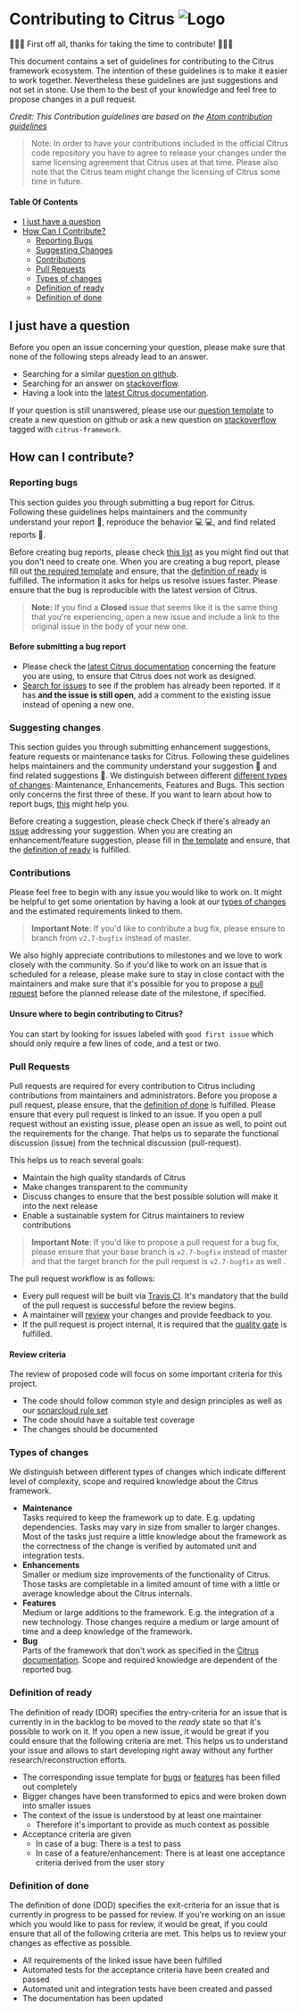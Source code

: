 # Contributing to Citrus ![Logo][1]


:tada::lemon::tada: First off all, thanks for taking the time to contribute! :tada::lemon::tada:

This document contains a set of guidelines for contributing to the Citrus framework ecosystem.
The intention of these guidelines is to make it easier to work together. Nevertheless these guidelines are just
suggestions and not set in stone. Use them to the best of your knowledge and feel free to propose changes in a
pull request. 

_Credit: This Contribution guidelines are based on the
[Atom contribution guidelines](https://github.com/atom/atom/blob/master/CONTRIBUTING.md)_

> Note: In order to have your contributions included in the official Citrus code repository you have to agree to release
your changes under the same licensing agreement that Citrus uses at that time. Please also note that the Citrus team
might change the licensing of Citrus some time in future.

#### Table Of Contents

* [I just have a question](#i-just-have-a-question)
* [How Can I Contribute?](#how-can-i-contribute)
  * [Reporting Bugs](#reporting-bugs)
  * [Suggesting Changes](#suggesting-changes)
  * [Contributions](#contributions)
  * [Pull Requests](#pull-requests)
  * [Types of changes](#types-of-changes)
  * [Definition of ready](#definition-of-ready)
  * [Definition of done](#definition-of-done)

## I just have a question

Before you open an issue concerning your question, please make sure that none of the following steps already lead to an answer.

* Searching for a similar [question on github](https://github.com/citrusframework/citrus/issues?utf8=%E2%9C%93&q=is%3Aissue+label%3A%22Type%3A+Question%22).
* Searching for an answer on [stackoverflow](https://stackoverflow.com/questions/tagged/citrus-framework).
* Having a look into the [latest Citrus documentation](http://citrusframework.org/citrus/reference/html/index.html).

If your question is still unanswered, please use our
[question template](https://github.com/citrusframework/citrus/issues/new?template=question.md)
to create a new question on github or ask a new question on [stackoverflow](https://stackoverflow.com/questions/ask)
tagged with `citrus-framework`.

## How can I contribute?

### Reporting bugs

This section guides you through submitting a bug report for Citrus. Following these guidelines helps maintainers and the
community understand your report :pencil:, reproduce the behavior :computer: :computer:, and find related reports 
:mag_right:.

Before creating bug reports, please check [this list](#before-submitting-a-bug-report) as you might find out that you 
don't need to create one. When you are creating a bug report, please fill out 
[the required template](https://github.com/citrusframework/citrus/issues/new?template=bug_report.md) and ensure, that
the [definition of ready](#definition-of-ready) is fulfilled. The information it asks for helps us resolve issues faster.
Please ensure that the bug is reproducible with the latest version of Citrus.

> **Note:** If you find a **Closed** issue that seems like it is the same thing that you're experiencing, open a new 
issue and include a link to the original issue in the body of your new one.

#### Before submitting a bug report

* Please check the [latest Citrus documentation](http://citrusframework.org/citrus/reference/html/index.html) concerning
  the feature you are using, to ensure that Citrus does not work as designed. 
* [Search for issues](https://github.com/citrusframework/citrus/issues?utf8=%E2%9C%93&q=is%3Aissue+label%3A%22Type%3A+Bug%22+)
  to see if the problem has already been reported. If it has **and the issue is still open**, add a comment to the
  existing issue instead of opening a new one.


### Suggesting changes

This section guides you through submitting enhancement suggestions, feature requests or maintenance tasks for Citrus.
Following these guidelines helps maintainers and the community understand your suggestion :pencil: and find related
suggestions :mag_right:. We distinguish between different [different types of changes](#types-of-changes):
Maintenance, Enhancements, Features and Bugs. This section only concerns the first three of these. If you want to learn
about how to report bugs, [this](#reporting-bugs) might help you.

Before creating a suggestion, please check Check if there's already an [issue](https://github.com/citrusframework/citrus/issues)
addressing your suggestion. When you are creating an enhancement/feature suggestion, please fill in
[the template](https://github.com/citrusframework/citrus/issues/new?template=feature_request.md) and ensure, that the 
[definition of ready](#definition-of-ready) is fulfilled.

### Contributions
Please feel free to begin with any issue you would like to work on. It might be helpful to get some orientation by having
a look at our [types of changes](#types-of-changes) and the estimated requirements linked to them.  

>**Important Note**: If you'd like to contribute a bug fix, please ensure to branch from `v2.7-bugfix` instead of master.

We also highly appreciate contributions to milestones and we love to work closely with the community.
So if you'd like to work on an issue that is scheduled for a release, please make sure to stay in close contact with the
maintainers and make sure that it's possible for you to propose a [pull request](#pull-requests) before the planned
release date of the milestone, if specified.  

#### Unsure where to begin contributing to Citrus?
You can start by looking for issues labeled with `good first issue` which should only require a few lines of code, and
a test or two. 

### Pull Requests
Pull requests are required for every contribution to Citrus including contributions from maintainers and administrators.
Before you propose a pull request, please ensure, that the [definition of done](#definition-of-done) is fulfilled.
Please ensure that every pull request is linked to an issue. If you open a pull request without an existing issue, please 
open an issue as well, to point out the requirements for the change. That helps us to separate the functional discussion 
(issue) from the technical discussion (pull-request).

This helps us to reach several goals:
* Maintain the high quality standards of Citrus
* Make changes transparent to the community
* Discuss changes to ensure that the best possible solution will make it into the next release
* Enable a sustainable system for Citrus maintainers to review contributions

>**Important Note**: If you'd like to propose a pull request for a bug fix, please ensure that your base branch is
`v2.7-bugfix` instead of master and that the target branch for the pull request is `v2.7-bugfix` as well .

The pull request workflow is as follows: 
* Every pull request will be built via [Travis CI](https://travis-ci.org/citrusframework/citrus). It's mandatory that
  the build of the pull request is successful before the review begins. 
* A maintainer will [review](#review-criteria) your changes and provide feedback to you.
* If the pull request is project internal, it is required that the 
  [quality gate](https://sonarcloud.io/dashboard?id=citrus) is fulfilled.
  
#### Review criteria
The review of proposed code will focus on some important criteria for this project.

* The code should follow common style and design principles as well as our [sonarcloud rule set](https://sonarcloud.io/dashboard?id=citrus)
* The code should have a suitable test coverage
* The changes should be documented

### Types of changes
We distinguish between different types of changes which indicate different level of complexity, scope and required
knowledge about the Citrus framework.
 
* **Maintenance**  
  Tasks required to keep the framework up to date. E.g. updating dependencies. Tasks may vary in size from smaller to
  larger changes. Most of the tasks just require a little knowledge about the framework as the correctness of the 
  change is verified by automated unit and integration tests.
* **Enhancements**  
  Smaller or medium size improvements of the functionality of Citrus. Those tasks are completable in a limited amount of
  time with a little or average knowledge about the Citrus internals.
* **Features**  
  Medium or large additions to the framework. E.g. the integration of a new technology. Those changes require a medium
  or large amount of time and a deep knowledge of the framework.
* **Bug**  
  Parts of the framework that don't work as specified in the 
  [Citrus documentation](http://citrusframework.org/citrus/reference/html/index.html). Scope and required knowledge are
  dependent of the reported bug.

### Definition of ready
The definition of ready (DOR) specifies the entry-criteria for an issue that is currently in in the backlog to be moved
to the *ready* state so that it's possible to work on it. If you open a new issue, it would be great if you could ensure
that the following criteria are met. This helps us to understand your issue and allows to start developing right away
without any further research/reconstruction efforts.

* The corresponding issue template for [bugs](https://github.com/citrusframework/citrus/issues/new?template=bug_report.md)
  or [features](https://github.com/citrusframework/citrus/issues/new?template=feature_request.md) has been filled out completely
* Bigger changes have been transformed to epics and were broken down into smaller issues
* The context of the issue is understood by at least one maintainer
  * Therefore it's important to provide as much context as possible
* Acceptance criteria are given
  * In case of a bug: There is a test to pass
  * In case of a feature/enhancement: There is at least one acceptance criteria derived from the user story

### Definition of done
The definition of done (DOD) specifies the exit-criteria for an issue that is currently in progress to be passed for
review. If you're working on an issue which you would like to pass for review, it would be great, if you could ensure
that all of the following criteria are met. This helps us to review your changes as effective as possible.

* All requirements of the linked issue have been fulfilled
* Automated tests for the acceptance criteria have been created and passed
* Automated unit and integration tests have been created and passed
* The documentation has been updated

 [1]: https://citrusframework.org/img/brand-logo.png
